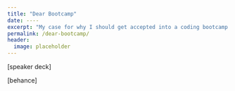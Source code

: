 ```yaml
---
title: "Dear Bootcamp"
date: ----
excerpt: "My case for why I should get accepted into a coding bootcamp."
permalink: /dear-bootcamp/
header:
  image: placeholder
---
```


[speaker deck]

[behance]